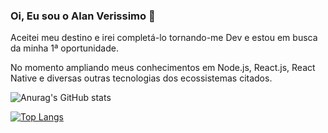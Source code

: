 ### Oi, Eu sou o Alan Verissimo 👋

Aceitei meu destino e irei completá-lo tornando-me Dev e estou em busca da minha 1ª oportunidade.

No momento ampliando meus conhecimentos em Node.js, React.js, React Native e diversas outras tecnologias dos ecossistemas citados.




![Anurag's GitHub stats](https://github-readme-stats.vercel.app/api?username=alanverissimo&show_icons=true&count_private=true&theme=radical)

[![Top Langs](https://github-readme-stats.vercel.app/api/top-langs/?username=alanverissimo&layout=compact&theme=radical)](https://github.com/alanverissimo/github-readme-stats)


